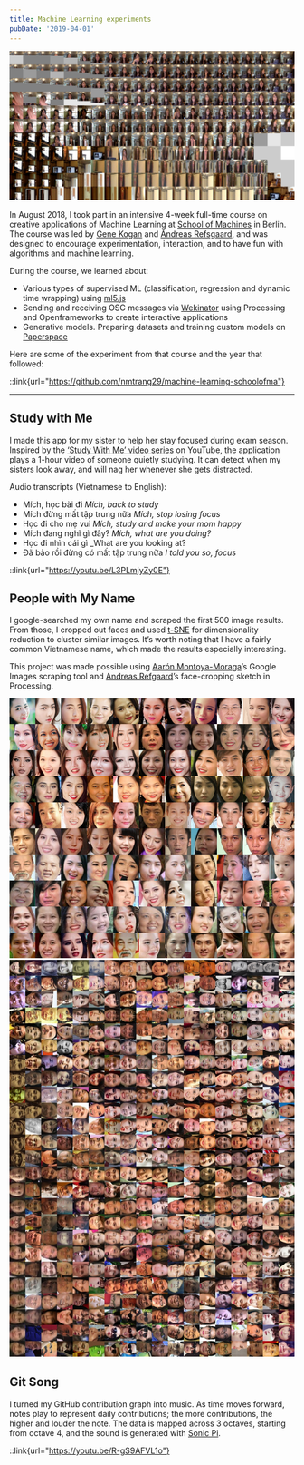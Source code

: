 ```yaml
---
title: Machine Learning experiments
pubDate: '2019-04-01'
---
```


![_](./_assets/schoolofma/out1.png)

In August 2018, I took part in an intensive 4-week full-time course on creative applications of Machine Learning at [School of Machines](https://www.schoolofma.org/) in Berlin. The course was led by [Gene Kogan](https://genekogan.com/) and [Andreas Refsgaard](https://www.andreasrefsgaard.dk/), and was designed to encourage experimentation, interaction, and to have fun with algorithms and machine learning.

During the course, we learned about:
- Various types of supervised ML (classification, regression and dynamic time wrapping) using [ml5.js](https://ml5js.org/)
- Sending and receiving OSC messages via [Wekinator](http://www.wekinator.org/) using Processing and Openframeworks to create interactive applications
- Generative models. Preparing datasets and training custom models on [Paperspace](https://www.paperspace.com/)

Here are some of the experiment from that course and the year that followed:

::link{url="https://github.com/nmtrang29/machine-learning-schoolofma"}

---

## Study with Me
I made this app for my sister to help her stay focused during exam season. Inspired by the [‘Study With Me’ video series](https://www.youtube.com/watch?v=1ex_bNIFR1A) on YouTube, the application plays a 1-hour video of someone quietly studying. It can detect when my sisters look away, and will nag her whenever she gets distracted.

Audio transcripts (Vietnamese to English):
- Mích, học bài đi _Mích, back to study_
- Mích đừng mất tập trung nữa _Mích, stop losing focus_
- Học đi cho mẹ vui _Mích, study and make your mom happy_
- Mích đang nghĩ gì đấy? _Mích, what are you doing?_
- Học đi nhìn cái gì _What are you looking at?
- Đã bảo rồi đừng có mất tập trung nữa _I told you so, focus_

::link{url="https://youtu.be/L3PLmjyZy0E"}
 
## People with My Name
I google-searched my own name and scraped the first 500 image results. From those, I cropped out faces and used [t-SNE](https://lvdmaaten.github.io/tsne/) for dimensionality reduction to cluster similar images. It’s worth noting that I have a fairly common Vietnamese name, which made the results especially interesting.

This project was made possible using [Aarón Montoya-Moraga](https://github.com/montoyamoraga)’s Google Images scraping tool
 and [Andreas Refgaard](https://www.andreasrefsgaard.dk/)’s face-cropping sketch in Processing.

![_](./_assets/schoolofma/myname-1.jpg)
![_](./_assets/schoolofma/myname-2.jpg)

## Git Song
I turned my GitHub contribution graph into music. As time moves forward, notes play to represent daily contributions; the more contributions, the higher and louder the note. The data is mapped across 3 octaves, starting from octave 4, and the sound is generated with [Sonic Pi](https://sonic-pi.net/).

::link{url="https://youtu.be/R-gS9AFVL1o"}